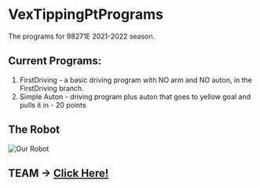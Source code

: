 # VexTippingPtPrograms
The programs for 98271E 2021-2022 season.


## Current Programs:
1. FirstDriving - a basic driving program with NO arm and NO auton, in the FirstDriving branch. 
2. Simple Auton - driving program plus auton that goes to yellow goal and pulls it in - 20 points 

## The Robot
![Our Robot](https://github.com/BrysonV10/VexTippingPtPrograms/blob/main/IMG_0352.HEIC?raw=true)


## TEAM -> [Click Here!](https://github.com/BrysonV10/VexTippingPtPrograms/blob/main/main.cpp)

